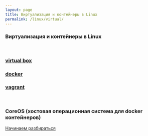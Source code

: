 ```yaml
---
layout: page
title: Виртуализация и контейнеры в Linux
permalink: /linux/virtual/
---
```



### Виртуализация и контейнеры в Linux

<br/>

### [virtual box](/linux/virtual/virtualbox/)

### [docker](/linux/virtual/docker/)

### [vagrant](/linux/virtual/vagrant/)



<br/>

### CoreOS (хостовая операционная система для docker контейнеров)

[Начинаем разбираться](/linux/virtual/coreos/)
